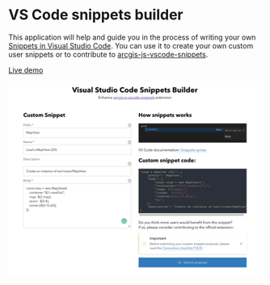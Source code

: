 # VS Code snippets builder

This application will help and guide you in the process of writing your own [Snippets in Visual Studio Code](https://code.visualstudio.com/docs/editor/userdefinedsnippets). You can use it to create your own custom user snippets or to contribute to [arcgis-js-vscode-snippets](https://github.com/Esri/arcgis-js-vscode-snippets/blob/master/contributing.md).

[Live demo](https://hhkaos.github.io/vscode-snippets-builder/)

![App Screenshot](assets/screenshot.png)
